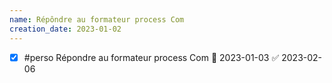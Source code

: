 ```yaml
---
name: Répôndre au formateur process Com
creation_date: 2023-01-02
---
```


- [x] #perso Répondre au formateur process Com 📅 2023-01-03 ✅ 2023-02-06